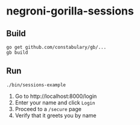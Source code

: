 # negroni-gorilla-sessions

## Build
```
go get github.com/constabulary/gb/...
gb build
```

## Run

```
./bin/sessions-example
```

1. Go to http://localhost:8000/login
2. Enter your name and click `Login`
3. Proceed to a `/secure` page
4. Verify that it greets you by name
